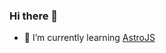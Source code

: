 ### Hi there 👋

<!-- <img src="https://github-readme-stats.vercel.app/api/top-langs/?username=withered-flowers&hide=html,css&title_color=ffffff&text_color=c9cacc&icon_color=4AB197&bg_color=1A2B34" />

<img src="https://github-readme-stats.vercel.app/api?username=withered-flowers&show_icons=true&line_height=27&count_private=true&title_color=ffffff&text_color=c9cacc&icon_color=4AB097&bg_color=1A2B34" alt="My GitHub Stats" /> -->

- 🌱 I’m currently learning [AstroJS](https://astro.build/)

<!--
**withered-flowers/withered-flowers** is a ✨ _special_ ✨ repository because its `README.md` (this file) appears on your GitHub profile.

Here are some ideas to get you started:

- 🔭 I’m currently working on ...
- 🌱 I’m currently learning ...
- 👯 I’m looking to collaborate on ...
- 🤔 I’m looking for help with ...
- 💬 Ask me about ...
- 📫 How to reach me: ...
- 😄 Pronouns: ...
- ⚡ Fun fact: ...
-->
